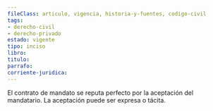```yaml
---
fileClass: articulo, vigencia, historia-y-fuentes, codigo-civil
tags:
- derecho-civil
- derecho-privado
estado: vigente
tipo: inciso
libro:
titulo:
parrafo:
corriente-juridica:
---
```

El contrato de mandato se reputa perfecto por la aceptación del mandatario. La aceptación puede ser expresa o tácita.